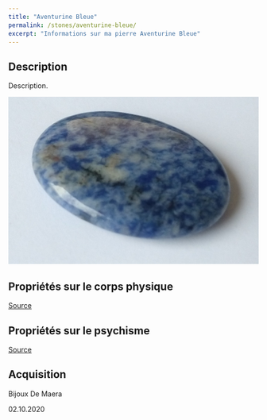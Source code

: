 ```yaml
---
title: "Aventurine Bleue"
permalink: /stones/aventurine-bleue/
excerpt: "Informations sur ma pierre Aventurine Bleue"
---
```


## Description
Description.

![Aventurine Bleue](/images/stones/AventurineBleue_BijouxDeMaera_20201002.jpg "Aventurine Bleue")

## Propriétés sur le corps physique


[Source](https://)


## Propriétés sur le psychisme


[Source](https://)

## Acquisition
Bijoux De Maera

02.10.2020
